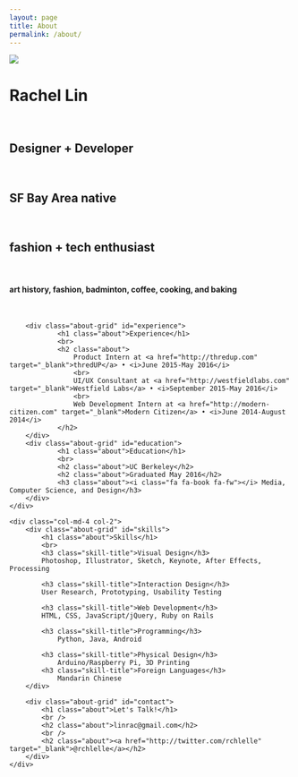```yaml
---
layout: page
title: About
permalink: /about/
---
```

<div class="clearfix row">
	<div class="col-md-12 profile-image">
		<img src="{{ site.baseurl }}/img/about/rachel.jpg" class="img-responsive">
	</div>
</div>

<div class="clearfix row">
	<div class="col-md-8 col-1">
		<div class="about-grid" id="name-card">
			<h1 class="about">Rachel Lin</h1>
			<br>
			<h2 class="about">Designer + Developer</h2>
			<br>
			<h2 class="about">SF Bay Area native</h2>
			<br>
			<h2 class="about">fashion + tech enthusiast</h2>
			<br>
			<h4 class="about"><i class="fa fa-heart fa-fw"></i>  art history, fashion, badminton, coffee, cooking, and baking</h4>
			<br>
		</div>

		<div class="about-grid" id="experience">
				<h1 class="about">Experience</h1>
				<br>
				<h2 class="about">
					Product Intern at <a href="http://thredup.com" target="_blank">thredUP</a> • <i>June 2015-May 2016</i>
					<br>
					UI/UX Consultant at <a href="http://westfieldlabs.com" target="_blank">Westfield Labs</a> • <i>September 2015-May 2016</i>
					<br>
					Web Development Intern at <a href="http://modern-citizen.com" target="_blank">Modern Citizen</a> • <i>June 2014-August 2014</i>
				</h2>
		</div>
		<div class="about-grid" id="education">
				<h1 class="about">Education</h1>
				<br>
				<h2 class="about">UC Berkeley</h2>
				<h2 class="about">Graduated May 2016</h2>
				<h3 class="about"><i class="fa fa-book fa-fw"></i> Media, Computer Science, and Design</h3>
		</div>	
	</div>

	<div class="col-md-4 col-2">
		<div class="about-grid" id="skills">
			<h1 class="about">Skills</h1>
			<br>
			<h3 class="skill-title">Visual Design</h3>
			Photoshop, Illustrator, Sketch, Keynote, After Effects, Processing
				
			<h3 class="skill-title">Interaction Design</h3>
			User Research, Prototyping, Usability Testing

			<h3 class="skill-title">Web Development</h3>
			HTML, CSS, JavaScript/jQuery, Ruby on Rails

			<h3 class="skill-title">Programming</h3>
				Python, Java, Android

			<h3 class="skill-title">Physical Design</h3>
				Arduino/Raspberry Pi, 3D Printing
			<h3 class="skill-title">Foreign Languages</h3>
				Mandarin Chinese
		</div>

		<div class="about-grid" id="contact">
			<h1 class="about">Let's Talk!</h1>
			<br />
			<h2 class="about">linrac@gmail.com</h2>
			<br />
			<h2 class="about"><a href="http://twitter.com/rchlelle" target="_blank">@rchlelle</a></h2>
		</div>	
	</div>
</div>